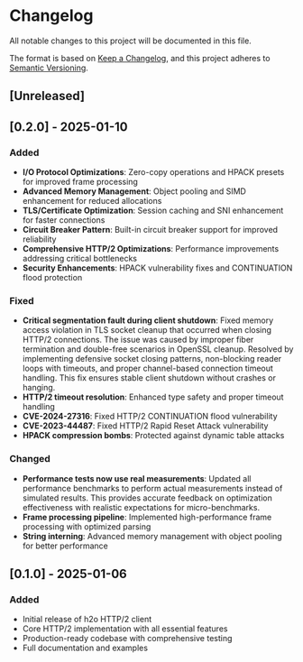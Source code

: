 # Changelog

All notable changes to this project will be documented in this file.

The format is based on [Keep a Changelog](https://keepachangelog.com/en/1.0.0/),
and this project adheres to [Semantic Versioning](https://semver.org/spec/v2.0.0.html).

## [Unreleased]

## [0.2.0] - 2025-01-10

### Added
- **I/O Protocol Optimizations**: Zero-copy operations and HPACK presets for improved frame processing
- **Advanced Memory Management**: Object pooling and SIMD enhancement for reduced allocations
- **TLS/Certificate Optimization**: Session caching and SNI enhancement for faster connections
- **Circuit Breaker Pattern**: Built-in circuit breaker support for improved reliability
- **Comprehensive HTTP/2 Optimizations**: Performance improvements addressing critical bottlenecks
- **Security Enhancements**: HPACK vulnerability fixes and CONTINUATION flood protection

### Fixed
- **Critical segmentation fault during client shutdown**: Fixed memory access violation in TLS socket cleanup that occurred when closing HTTP/2 connections. The issue was caused by improper fiber termination and double-free scenarios in OpenSSL cleanup. Resolved by implementing defensive socket closing patterns, non-blocking reader loops with timeouts, and proper channel-based connection timeout handling. This fix ensures stable client shutdown without crashes or hanging.
- **HTTP/2 timeout resolution**: Enhanced type safety and proper timeout handling
- **CVE-2024-27316**: Fixed HTTP/2 CONTINUATION flood vulnerability
- **CVE-2023-44487**: Fixed HTTP/2 Rapid Reset Attack vulnerability
- **HPACK compression bombs**: Protected against dynamic table attacks

### Changed
- **Performance tests now use real measurements**: Updated all performance benchmarks to perform actual measurements instead of simulated results. This provides accurate feedback on optimization effectiveness with realistic expectations for micro-benchmarks.
- **Frame processing pipeline**: Implemented high-performance frame processing with optimized parsing
- **String interning**: Advanced memory management with object pooling for better performance

## [0.1.0] - 2025-01-06

### Added
- Initial release of h2o HTTP/2 client
- Core HTTP/2 implementation with all essential features
- Production-ready codebase with comprehensive testing
- Full documentation and examples
